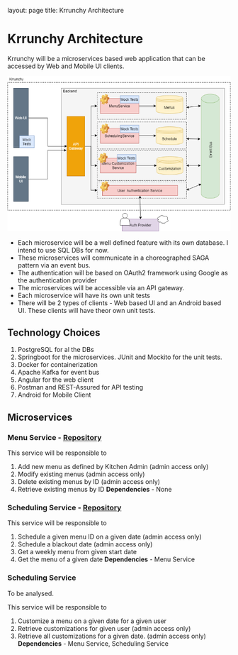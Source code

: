 layout: page
title: Krrunchy Architecture

# Krrunchy Architecture

Krrunchy will be a microservices based web application that can be accessed by Web and Mobile UI clients. 

![architecture](images/KrrunchyArchitecture.png)

- Each microservice will be a well defined feature with its own database. I intend to use SQL DBs for now.
- These microservices will communicate in a choreographed SAGA pattern via an event bus. 
- The authentication will be based on OAuth2 framework using Google as the authentication provider
- The microservices will be accessible via an API gateway.
- Each microservice will have its own unit tests
- There will be 2 types of clients - Web based UI and an Android based UI. These clients will have theor own unit tests.

## Technology Choices
1. PostgreSQL for al the DBs
2. Springboot for the microservices. JUnit and Mockito for the unit tests.
3. Docker for containerization
4. Apache Kafka for event bus
5. Angular for the web client
6. Postman and REST-Assured for API testing
7. Android for Mobile Client

## Microservices

### Menu Service - [Repository](https://github.com/zsurka/krrunchy-menu-service)

 This service will be responsible to 
 1. Add new menu as defined by Kitchen Admin (admin access only)
 2. Modify existing menus  (admin access only)
 3. Delete existing menus by ID  (admin access only)
 4. Retrieve existing menus by ID
**Dependencies** - None

### Scheduling Service - [Repository](https://github.com/zsurka/krrunchy-scheduling-service)

  This service will be responsible to 
  1. Schedule a given menu ID on a given date (admin access only)
  2. Schedule a blackout date (admin access only)
  2. Get a weekly menu from given start date
  3. Get the menu of a given date
**Dependencies** - Menu Service

### Scheduling Service 
To be analysed.

 This service will be responsible to 
  1. Customize a menu on a given date for a given user
  2. Retrieve customizations for given user (admin access only)
  3. Retrieve all customizations for a given date. (admin access only)
  **Dependencies** - Menu Service, Scheduling Service